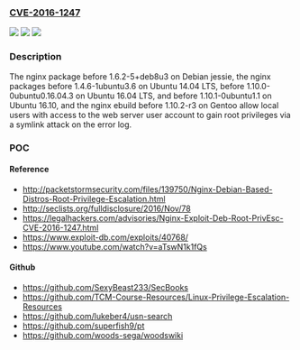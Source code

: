 ### [CVE-2016-1247](https://cve.mitre.org/cgi-bin/cvename.cgi?name=CVE-2016-1247)
![](https://img.shields.io/static/v1?label=Product&message=n%2Fa&color=blue)
![](https://img.shields.io/static/v1?label=Version&message=n%2Fa&color=blue)
![](https://img.shields.io/static/v1?label=Vulnerability&message=n%2Fa&color=brighgreen)

### Description

The nginx package before 1.6.2-5+deb8u3 on Debian jessie, the nginx packages before 1.4.6-1ubuntu3.6 on Ubuntu 14.04 LTS, before 1.10.0-0ubuntu0.16.04.3 on Ubuntu 16.04 LTS, and before 1.10.1-0ubuntu1.1 on Ubuntu 16.10, and the nginx ebuild before 1.10.2-r3 on Gentoo allow local users with access to the web server user account to gain root privileges via a symlink attack on the error log.

### POC

#### Reference
- http://packetstormsecurity.com/files/139750/Nginx-Debian-Based-Distros-Root-Privilege-Escalation.html
- http://seclists.org/fulldisclosure/2016/Nov/78
- https://legalhackers.com/advisories/Nginx-Exploit-Deb-Root-PrivEsc-CVE-2016-1247.html
- https://www.exploit-db.com/exploits/40768/
- https://www.youtube.com/watch?v=aTswN1k1fQs

#### Github
- https://github.com/SexyBeast233/SecBooks
- https://github.com/TCM-Course-Resources/Linux-Privilege-Escalation-Resources
- https://github.com/lukeber4/usn-search
- https://github.com/superfish9/pt
- https://github.com/woods-sega/woodswiki


